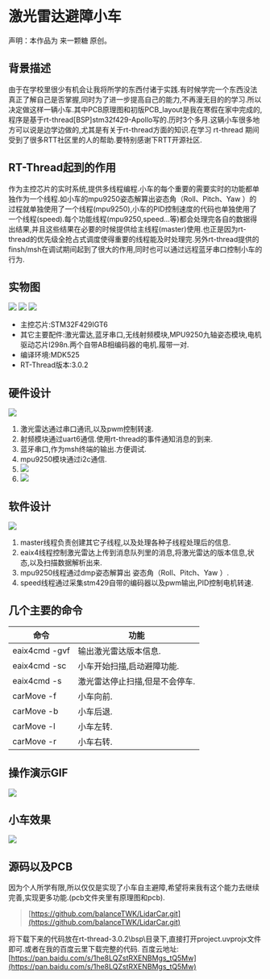 # 激光雷达避障小车 #
声明：本作品为 来一颗糖 原创。

## 背景描述 ##
由于在学校里很少有机会让我将所学的东西付诸于实践.有时候学完一个东西没法真正了解自己是否掌握,同时为了进一步提高自己的能力,不再漫无目的的学习.所以决定做这样一辆小车.其中PCB原理图和初版PCB_layout是我在寒假在家中完成的,程序是基于rt-thread[BSP]stm32f429-Apollo写的.历时3个多月.这辆小车很多地方可以说是边学边做的,尤其是有关于rt-thread方面的知识.在学习 rt-thread 期间受到了很多RTT社区里的人的帮助.要特别感谢下RTT开源社区.

## RT-Thread起到的作用 ##
作为主控芯片的实时系统,提供多线程编程.小车的每个重要的需要实时的功能都单独作为一个线程.如小车的mpu9250姿态解算出姿态角（Roll、Pitch、Yaw ）的过程就单独使用了一个线程(mpu9250),小车的PID控制速度的代码也单独使用了一个线程(speed).每个功能线程(mpu9250,speed...等)都会处理完各自的数据得出结果,并且这些结果在必要的时候提供给主线程(master)使用.也正是因为rt-thread的优先级全抢占式调度使得重要的线程能及时处理完.另外rt-thread提供的finsh/msh在调试期间起到了很大的作用,同时也可以通过远程蓝牙串口控制小车的行为.
## 实物图 ##
![](https://i.imgur.com/QMd45fV.jpg)
![](https://i.imgur.com/5vmUJ0z.jpg)
![](https://i.imgur.com/Y4PIY6w.jpg)

- 主控芯片:STM32F429IGT6
- 其它主要配件:激光雷达,蓝牙串口,无线射频模块,MPU9250九轴姿态模块,电机驱动芯片l298n.两个自带AB相编码器的电机.履带一对.
- 编译环境:MDK525
- RT-Thread版本:3.0.2

## 硬件设计 ##
![](https://i.imgur.com/5kIVzkE.png)


1. 激光雷达通过串口通讯,以及pwm控制转速.
2. 射频模块通过uart6通信.使用rt-thread的事件通知消息的到来.
3. 蓝牙串口,作为msh终端的输出.方便调试.
4. mpu9250模块通过i2c通信.
5. ![](https://i.imgur.com/KT9gh5y.png)
6. ![](https://i.imgur.com/QTtxEFG.png)


## 软件设计 ##
![](https://i.imgur.com/v9nbnVR.png)

1. master线程负责创建其它子线程,以及处理各种子线程处理后的信息.
2. eaix4线程控制激光雷达上传到消息队列里的消息,将激光雷达的版本信息,状态,以及扫描数据解析出来.
3. mpu9250线程通过dmp姿态解算出 姿态角（Roll、Pitch、Yaw ）.
4. speed线程通过采集stm429自带的编码器以及pwm输出,PID控制电机转速.

## 几个主要的命令 ##

| 命令| 功能                   |
| ---------- | ---------------------------- |
|eaix4cmd -gvf   | 输出激光雷达版本信息.|
|eaix4cmd -sc    | 小车开始扫描,启动避障功能.|
|eaix4cmd -s     | 激光雷达停止扫描,但是不会停车.|
|carMove  -f     | 小车向前.|
|carMove  -b     | 小车后退.|
|carMove  -l     | 小车左转.|
|carMove  -r    |  小车右转.|

## 操作演示GIF ##
![](https://i.imgur.com/eqzMpVY.gif)
## 小车效果 ##
![](https://i.imgur.com/zro4fZz.gif)
## 源码以及PCB ##
因为个人所学有限,所以仅仅是实现了小车自主避障,希望将来我有这个能力去继续完善,实现更多功能.(pcb文件夹里有原理图和pcb).
> [https://github.com/balanceTWK/LidarCar.git](https://github.com/balanceTWK/LidarCar.git)

将下载下来的代码放在rt-thread-3.0.2\bsp\目录下,直接打开project.uvprojx文件即可.或者在我的百度云里下载完整的代码.
百度云地址:[https://pan.baidu.com/s/1he8LQZstRXENBMgs_tQ5Mw](https://pan.baidu.com/s/1he8LQZstRXENBMgs_tQ5Mw)

